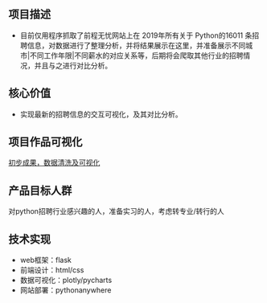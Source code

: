 ## 项目描述
- 目前仅用程序抓取了前程无忧网站上在 2019年所有关于 Python的16011 条招聘信息，对数据进行了整理分析，并将结果展示在这里，并准备展示不同城市|不同工作年限|不同薪水的对应关系等，后期将会爬取其他行业的招聘情况，并且与之进行对比分析。
## 核心价值
- 实现最新的招聘信息的交互可视化，及其对比分析。
## 项目作品可视化
[初步成果，数据清洗及可视化](http://nfunm042.gitee.io/data_visualization_recruitment/)
## 产品目标人群
对python招聘行业感兴趣的人，准备实习的人，考虑转专业/转行的人
## 技术实现
- web框架：flask
- 前端设计：html/css
- 数据可视化：plotly/pycharts
- 网站部署：pythonanywhere
